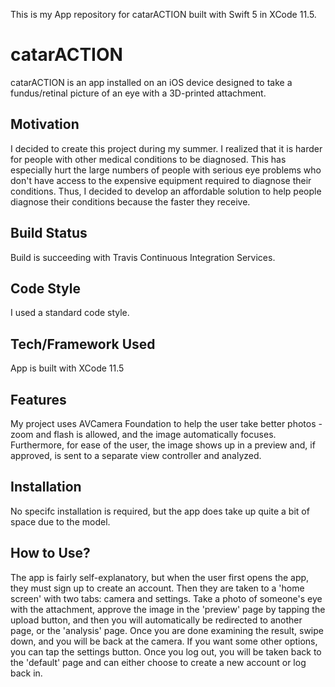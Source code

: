 This is my App repository for catarACTION built with Swift 5 in XCode 11.5.
# catarACTION 
catarACTION is an app installed on an iOS device designed to take a fundus/retinal picture of an eye with a 3D-printed attachment.
## Motivation
I decided to create this project during my summer. I realized that it is harder for people with other medical conditions to be diagnosed. This has especially hurt the large numbers of people with serious eye problems who don't have access to the expensive equipment required to diagnose their conditions. Thus, I decided to develop an affordable solution to help people diagnose their conditions because the faster they receive.
## Build Status
Build is succeeding with Travis Continuous Integration Services.
## Code Style
I used a standard code style.
## Tech/Framework Used
App is built with XCode 11.5
## Features
My project uses AVCamera Foundation to help the user take better photos - zoom and flash is allowed, and the image automatically focuses. Furthermore, for ease of the user, the image shows up in a preview and, if approved, is sent to a separate view controller and analyzed.
## Installation
No specifc installation is required, but the app does take up quite a bit of space due to the model.
## How to Use?
The app is fairly self-explanatory, but when the user first opens the app, they must sign up to create an account. Then they are taken to a 'home screen' with two tabs: camera and settings. Take a photo of someone's eye with the attachment, approve the image in the 'preview' page by tapping the upload button, and then you will automatically be redirected to another page, or the 'analysis' page. Once you are done examining the result, swipe down, and you will be back at the camera. If you want some other options, you can tap the settings button. Once you log out, you will be taken back to the 'default' page and can either choose to create a new account or log back in.
